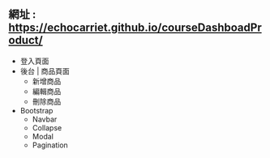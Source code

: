 ## 網址 : https://echocarriet.github.io/courseDashboadProduct/

- 登入頁面
- 後台 | 商品頁面
  - 新增商品
  - 編輯商品
  - 刪除商品
- Bootstrap
  - Navbar
  - Collapse
  - Modal
  - Pagination
